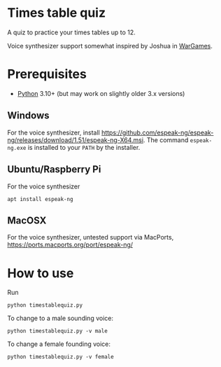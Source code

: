 # Times table quiz
A quiz to practice your times tables up to 12.

Voice synthesizer support somewhat inspired by Joshua in [WarGames](https://war-games.fandom.com/wiki/Joshua).

# Prerequisites
* [Python](www.python.org) 3.10+ (but may work on slightly older 3.x versions)

## Windows
For the voice synthesizer, install https://github.com/espeak-ng/espeak-ng/releases/download/1.51/espeak-ng-X64.msi.
The command `espeak-ng.exe` is installed to your `PATH` by the installer.

## Ubuntu/Raspberry Pi
For the voice synthesizer
```
apt install espeak-ng
```

## MacOSX
For the voice synthesizer, untested support via MacPorts, https://ports.macports.org/port/espeak-ng/

# How to use
Run
```
python timestablequiz.py
```
To change to a male sounding voice:
```
python timestablequiz.py -v male
```
To change a female founding voice:
```
python timestablequiz.py -v female
```
